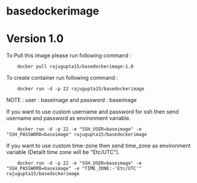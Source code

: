 # basedockerimage 
# Version 1.0

To Pull this image please run following command :

		docker pull rajugupta15/basedockerimage:1.0

To create container run following command :

		docker run -d -p 22 rajugupta15/basedockerimage
	
NOTE : user : baseimage and password : baseimage

If you want to use custom username and password for ssh then send username and password as environment variable.

		docker run -d -p 22 -e "SSH_USER=baseimage" -e "SSH_PASSWORD=baseimage"	rajugupta15/basedockerimage

If you want to use custom time-zone then send time_zone as environment variable (Detailt time zone will be "Etc/UTC").

		docker run -d -p 22 -e "SSH_USER=baseimage" -e "SSH_PASSWORD=baseimage" -e "TIME_ZONE:-'Etc/UTC'" rajugupta15/basedockerimage
